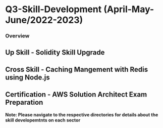 # Q3-Skill-Development (April-May-June/2022-2023)

### Overview

## Up Skill - Solidity Skill Upgrade

## Cross Skill - Caching Mangement with Redis using Node.js

## Certification - AWS Solution Architect Exam Preparation

**Note: Please navigate to the respective directories for details about the skill developemtnts on each sector**
